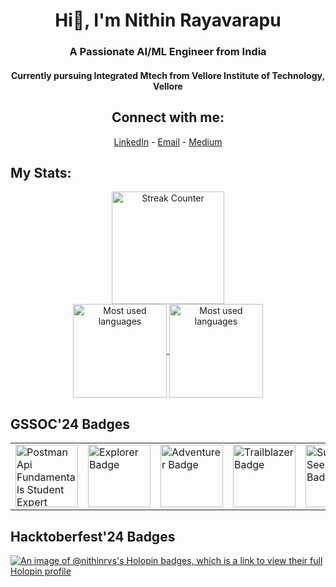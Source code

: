 <h1 align="center">Hi👋, I'm Nithin Rayavarapu</h1>
<h3 align="center">A Passionate AI/ML Engineer from India</h3>
<h4 align="center">Currently pursuing Integrated Mtech from Vellore Institute of Technology, Vellore</h4>

<h2 align="center">Connect with me:</h2>
<p align="center">
  <p align="center">
	<!-- <a href="">Profile</a> - -->
	<a href="https://www.linkedin.com/in/rayavarapu-nithin/">LinkedIn</a> - 
	<a href="mailto:nithinrayavarapu@gmail.com">Email</a> - 
	<a href="https://medium.com/@rvsnithin">Medium</a>
</p>
</p>

<h2 align="left">My Stats:</h2>
<div align="center">
  <a href="https://github.com/nithinrvs">
      <img align="center" src="https://github-readme-streak-stats.herokuapp.com/?user=nithinrvs&theme=dark" height="180em" alt="Streak Counter" /> <br />
      <img align="center" src="https://github-readme-stats.vercel.app/api?username=nithinrvs&rank_icon=github&theme=dark" height="150em" alt="Most used languages" />
      <img align="center" src="https://github-readme-stats.vercel.app/api/top-langs/?username=nithinrvs&theme=dark&include_all_commits=true&count_private=true&layout=compact" height="150em" alt="Most used languages" />
  </a>
</div>

## GSSOC'24 Badges
<table align="center">
  <tr>
    <td><img src="https://raw.githubusercontent.com/GSSoC24/Postman-Challenge/main/docs/assets/Postman%20White.png" width="100px" height="100px" alt="Postman Api Fundamentals Student Expert Badge" /></td>
    <td><img src="https://raw.githubusercontent.com/GSSoC24/Postman-Challenge/main/docs/assets/1.png" width="100px" height="100px" alt="Explorer Badge" /></td>
    <td><img src="https://raw.githubusercontent.com/GSSoC24/Postman-Challenge/main/docs/assets/2.png" width="100px" height="100px" alt="Adventurer Badge" /></td>
    <td><img src="https://raw.githubusercontent.com/GSSoC24/Postman-Challenge/main/docs/assets/3.png" width="100px" height="100px" alt="Trailblazer Badge" /></td>
    <td><img src="https://raw.githubusercontent.com/GSSoC24/Postman-Challenge/main/docs/assets/4.png" width="100px" height="100px" alt="Summit Seeker Badge" /></td>
    <td><img src="https://raw.githubusercontent.com/GSSoC24/Postman-Challenge/main/docs/assets/5.png" width="100px" height="100px" alt="Champion Badge" /></td>
  </tr>
</table>

## Hacktoberfest'24 Badges
[![An image of @nithinrvs's Holopin badges, which is a link to view their full Holopin profile](https://holopin.me/nithinrvs)](https://holopin.io/@nithinrvs)

<!--
**nithinrvs/nithinrvs** is a ✨ _special_ ✨ repository because its `README.md` (this file) appears on your GitHub profile.

Here are some ideas to get you started:

- 🔭 I’m currently working on ...
- 🌱 I’m currently learning ...
- 👯 I’m looking to collaborate on ...
- 🤔 I’m looking for help with ...
- 💬 Ask me about ...
- 📫 How to reach me: ...
- 😄 Pronouns: ...
- ⚡ Fun fact: ...
-->
